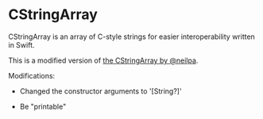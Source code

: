 # CStringArray

CStringArray is an array of C-style strings for easier interoperability written in Swift.

This is a modified version of [the CStringArray by @neilpa](https://gist.github.com/neilpa/b430d148d1c5f4ae5ddd).

Modifications:

- Changed the constructor arguments to '[String?]'

- Be "printable"
